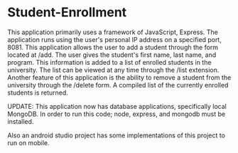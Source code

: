 # Student-Enrollment

This application primarily uses a framework of JavaScript, Express. The application runs using the user's personal IP address on a specified port, 8081. This application allows the user to add a student through the form located at /add. The user gives the student's first name, last name, and program. This information is added to a list of enrolled students in the university. The list can be viewed at any time through the /list extension. Another feature of this application is the ability to remove a student from the university through the /delete form. A compiled list of the currently enrolled students is returned.  

UPDATE:
This application now has database applications, specifically local MongoDB. In order to run this code; node, express, and mongodb must be installed. 

Also an android studio project has some implementations of this project to run on mobile. 
